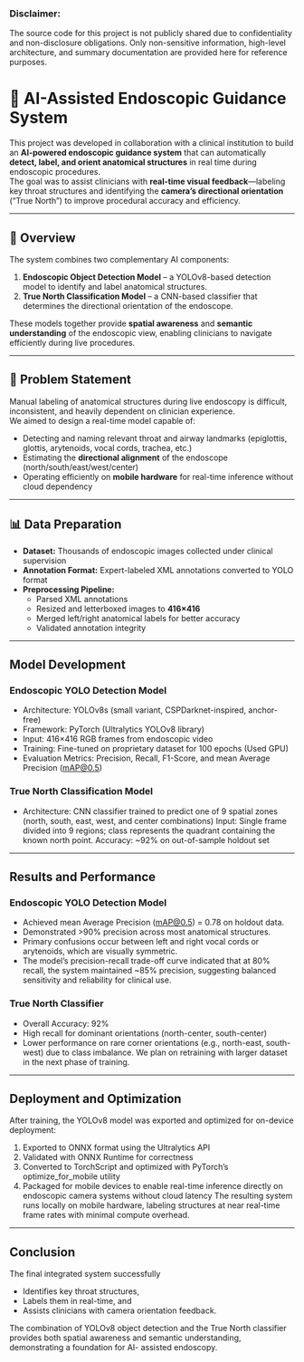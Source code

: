 ### Disclaimer:
The source code for this project is not publicly shared due to confidentiality and non-disclosure obligations. Only non-sensitive information, high-level architecture, and summary documentation are provided here for reference purposes.

# 🧠 AI-Assisted Endoscopic Guidance System

This project was developed in collaboration with a clinical institution to build an **AI-powered endoscopic guidance system** that can automatically **detect, label, and orient anatomical structures** in real time during endoscopic procedures.  
The goal was to assist clinicians with **real-time visual feedback**—labeling key throat structures and identifying the **camera’s directional orientation** (“True North”) to improve procedural accuracy and efficiency.

---

## 🚀 Overview

The system combines two complementary AI components:

1. **Endoscopic Object Detection Model** – a YOLOv8-based detection model to identify and label anatomical structures.
2. **True North Classification Model** – a CNN-based classifier that determines the directional orientation of the endoscope.

These models together provide **spatial awareness** and **semantic understanding** of the endoscopic view, enabling clinicians to navigate efficiently during live procedures.

---

## 🧩 Problem Statement

Manual labeling of anatomical structures during live endoscopy is difficult, inconsistent, and heavily dependent on clinician experience.  
We aimed to design a real-time model capable of:
- Detecting and naming relevant throat and airway landmarks (epiglottis, glottis, arytenoids, vocal cords, trachea, etc.)
- Estimating the **directional alignment** of the endoscope (north/south/east/west/center)
- Operating efficiently on **mobile hardware** for real-time inference without cloud dependency

---

## 📊 Data Preparation

- **Dataset:** Thousands of endoscopic images collected under clinical supervision  
- **Annotation Format:** Expert-labeled XML annotations converted to YOLO format  
- **Preprocessing Pipeline:**
  - Parsed XML annotations  
  - Resized and letterboxed images to **416×416**  
  - Merged left/right anatomical labels for better accuracy  
  - Validated annotation integrity  


---
## Model Development 

### Endoscopic YOLO Detection Model
- Architecture: YOLOv8s (small variant, CSPDarknet-inspired, anchor-free)
- Framework: PyTorch (Ultralytics YOLOv8 library)
- Input: 416×416 RGB frames from endoscopic video
- Training: Fine-tuned on proprietary dataset for 100 epochs (Used GPU)
- Evaluation Metrics: Precision, Recall, F1-Score, and mean Average Precision
(mAP@0.5)
### True North Classification Model
- Architecture: CNN classifier trained to predict one of 9 spatial zones (north, south,
east, west, and center combinations)
Input: Single frame divided into 9 regions; class represents the quadrant containing
the known north point.
Accuracy: ~92% on out-of-sample holdout set

---
## Results and Performance

### Endoscopic YOLO Detection Model
- Achieved mean Average Precision (mAP@0.5) = 0.78 on holdout data.
- Demonstrated >90% precision across most anatomical structures.
- Primary confusions occur between left and right vocal cords or arytenoids, which are visually symmetric.
- The model’s precision-recall trade-off curve indicated that at 80% recall, the system maintained ~85% precision, suggesting balanced sensitivity and reliability for clinical use.
### True North Classifier
- Overall Accuracy: 92%
- High recall for dominant orientations (north-center, south-center)
- Lower performance on rare corner orientations (e.g., north-east, south-west) due to class imbalance. We plan on retraining with larger dataset in the next phase of training.

---
## Deployment and Optimization

After training, the YOLOv8 model was exported and optimized for on-device deployment:
1. Exported to ONNX format using the Ultralytics API
2. Validated with ONNX Runtime for correctness
3. Converted to TorchScript and optimized with PyTorch’s optimize_for_mobile utility
4. Packaged for mobile devices to enable real-time inference directly on endoscopic
camera systems without cloud latency
The resulting system runs locally on mobile hardware, labeling structures at near real-time
frame rates with minimal compute overhead.

---
## Conclusion

The final integrated system successfully
- Identifies key throat structures,
- Labels them in real-time, and
- Assists clinicians with camera orientation feedback.

The combination of YOLOv8 object detection and the True North classifier provides both spatial awareness and semantic understanding, demonstrating a foundation for AI-
assisted endoscopy.
